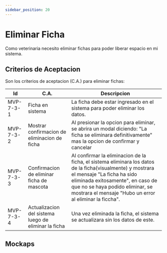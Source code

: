 ```yaml
---
sidebar_position: 20
---
```


# Eliminar Ficha

Como veterinaria necesito eliminar fichas para poder liberar espacio en mi sistema.

<!-- En la siguiente imagen reprecenta el flujo general de la historia de usuario:
![Task Flow de Gestionar citas](/img/gestionar_citas/agregar_cita/agregar_cita_diagrama.svg) -->

## Criterios de Aceptacion
Son los criterios de aceptacion (C.A.) para eliminar fichas:

| Id | C.A. | Descripcion | 
|-------------------- | -------- | -------- | 
| MVP-7-3-1 | Ficha en sistema| La ficha debe estar ingresado en el sistema para poder eliminar los datos. |
| MVP-7-3-2 | Mostrar confirmacion de eliminacion de ficha | Al presionar la opcion para eliminar, se abrira un modal diciendo: "La ficha se eliminara definitivamente" mas la opcion de confirmar y cancelar |
| MVP-7-3-3 | Confirmacion de eliminar ficha de mascota | Al confirmar la eliminacion de la ficha, el sistema eliminara los datos de la ficha(visualmente) y mostrara el mensaje "La ficha ha sido eliminada exitosamente", en caso de que no se haya podido eliminar, se mostrara el mensaje "Hubo un error al eliminar la ficcha". |
| MVP-7-3-4 | Actualizacion del sistema luego de eliminar la ficha | Una vez eliminada la ficha, el sistema se actualizara sin los datos de este. |

## Mockaps

<!-- ### Agregar sin error
![Mockap de Gestionar citas general](/img/gestionar_citas/agregar_cita/agregar_cita_mockap.svg)

### Agregar con marca de error
![Mockap de Gestionar citas tabla](/img/gestionar_citas/agregar_cita/agregar_cita_error_mockap.svg) -->